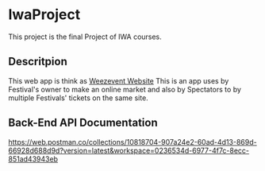 # IwaProject

This project is the final Project of IWA courses.

## Descritpion

This web app is think as [Weezevent Website](https://weezevent.com)
This is an app uses by Festival's owner to make an online market and also by Spectators to by multiple Festivals' tickets on the same site.


## Back-End API Documentation

<https://web.postman.co/collections/10818704-907a24e2-60ad-4d13-869d-66928d688d9d?version=latest&workspace=0236534d-6977-4f7c-8ecc-851ad43943eb>